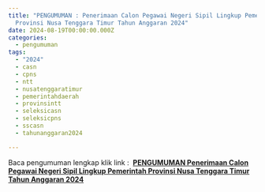 ```yaml
---
title: "PENGUMUMAN : Penerimaan Calon Pegawai Negeri Sipil Lingkup Pemerintah
  Provinsi Nusa Tenggara Timur Tahun Anggaran 2024"
date: 2024-08-19T00:00:00.000Z
categories:
  - pengumuman
tags:
  - "2024"
  - casn
  - cpns
  - ntt
  - nusatenggaratimur
  - pemerintahdaerah
  - provinsintt
  - seleksicasn
  - seleksicpns
  - sscasn
  - tahunanggaran2024

---
```


Baca pengumuman lengkap klik link :  **[PENGUMUMAN Penerimaan Calon Pegawai Negeri Sipil Lingkup Pemerintah Provinsi Nusa Tenggara Timur Tahun Anggaran 2024](https://bkd.nttprov.go.id/web/wp-content/uploads/2024/08/PENGUMUMAN-Penerimaan-Calon-Pegawai-Negeti-Sipil-Lingkup-Pemerintah-Provinsi-Nusa-Tenggara-Timur-Tahun-Anggaran-2024.pdf)**
